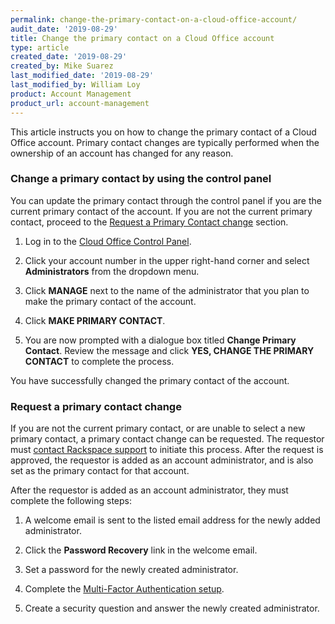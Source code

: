 ```yaml
---
permalink: change-the-primary-contact-on-a-cloud-office-account/
audit_date: '2019-08-29'
title: Change the primary contact on a Cloud Office account
type: article
created_date: '2019-08-29'
created_by: Mike Suarez
last_modified_date: '2019-08-29'
last_modified_by: William Loy
product: Account Management
product_url: account-management
---
```


This article instructs you on how to change the primary contact of a Cloud Office account. Primary contact changes are typically performed when the ownership of an account has changed for any reason.

### Change a primary contact by using the control panel

You can update the primary contact through the control panel if you are the current primary contact of the account. If you are not the current primary contact, proceed to the [Request a Primary Contact change](#request-a-primary-contact-change) section.

1. Log in to the [Cloud Office Control Panel](https://cp.rackspace.com).

2. Click your account number in the upper right-hand corner and select **Administrators** from the dropdown menu.

3. Click **MANAGE** next to the name of the administrator that you plan to make the primary contact of the account.

4. Click **MAKE PRIMARY CONTACT**.

5. You are now prompted with a dialogue box titled **Change Primary Contact**. Review the message and click **YES, CHANGE THE PRIMARY CONTACT** to complete the process.

You have successfully changed the primary contact of the account.

### Request a primary contact change

If you are not the current primary contact, or are unable to select a new primary contact, a primary contact change can be requested. The requestor must [contact Rackspace support](https://www.rackspace.com/contact#tab-us-contact-info-support) to initiate this process. After the request is approved, the requestor is added as an account administrator, and is also set as the primary contact for that account.

After the requestor is added as an account administrator, they must complete the following steps:

1. A welcome email is sent to the listed email address for the newly added administrator.

2. Click the **Password Recovery** link in the welcome email.

3. Set a password for the newly created administrator.

4. Complete the [Multi-Factor Authentication setup](/how-to/enable-or-disable-two-factor-authentication-for-administrators).

5. Create a security question and answer the newly created administrator.
